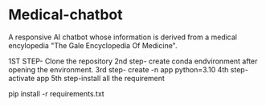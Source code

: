 # Medical-chatbot
A  responsive AI chatbot whose information is derived from a medical encylopedia "The Gale Encyclopedia Of Medicine".

1ST STEP-  Clone the repository
2nd step- create conda endvironment after opening the environment.
3rd step- create -n app python=3.10
4th step-activate app
5th step-install all the requirement 

pip install -r requirements.txt